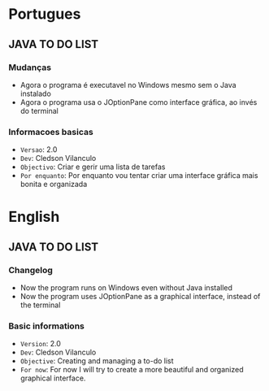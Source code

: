 # Portugues

## JAVA TO DO LIST

### Mudanças

- Agora o programa é executavel no Windows mesmo sem o Java instalado
- Agora o programa usa o JOptionPane como interface gráfica, ao invés do terminal

### Informacoes basicas

- `Versao`: 2.0
- `Dev`: Cledson Vilanculo
- `Objectivo`: Criar e gerir uma lista de tarefas
- `Por enquanto`: Por enquanto vou tentar criar uma interface gráfica mais bonita e organizada

# English

## JAVA TO DO LIST

### Changelog

- Now the program runs on Windows even without Java installed
- Now the program uses JOptionPane as a graphical interface, instead of the terminal

### Basic informations

- `Version`: 2.0
- `Dev`: Cledson Vilanculo
- `Objective`: Creating and managing a to-do list
- `For now`: For now I will try to create a more beautiful and organized graphical interface.
